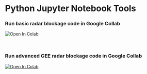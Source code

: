 # Python Jupyter Notebook Tools <br>

### Run basic radar blockage code in Google Collab <br>
[![Open In Colab](https://colab.research.google.com/assets/colab-badge.svg)](https://colab.research.google.com/github/serbinsh/amf3_seus/blob/main/python/amf3_radar_blockage_demo_collab.ipynb)

<br>

### Run advanced GEE radar blockage code in Google Collab <br>
[![Open In Colab](https://colab.research.google.com/assets/colab-badge.svg)](https://colab.research.google.com/https://github/serbinsh/amf3_seus/blob/main/python/amf3_radar_blockage_demo_gee.ipynb)
